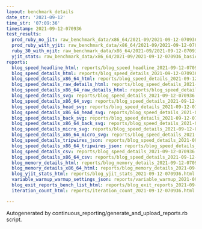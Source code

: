 ```yaml
---
layout: benchmark_details
date_str: '2021-09-12'
time_str: '07:09:36'
timestamp: 2021-09-12-070936
test_results:
  prod_ruby_no_jit: raw_benchmark_data/x86_64/2021-09/2021-09-12-070936_basic_benchmark_prod_ruby_no_jit.json
  prod_ruby_with_yjit: raw_benchmark_data/x86_64/2021-09/2021-09-12-070936_basic_benchmark_prod_ruby_with_yjit.json
  ruby_30_with_mjit: raw_benchmark_data/x86_64/2021-09/2021-09-12-070936_basic_benchmark_ruby_30_with_mjit.json
  yjit_stats: raw_benchmark_data/x86_64/2021-09/2021-09-12-070936_basic_benchmark_yjit_stats.json
reports:
  blog_speed_headline_html: reports/blog_speed_headline_2021-09-12-070936.html
  blog_speed_details_html: reports/blog_speed_details_2021-09-12-070936.html
  blog_speed_details_x86_64_html: reports/blog_speed_details_2021-09-12-070936.x86_64.html
  blog_speed_details_raw_details_html: reports/blog_speed_details_2021-09-12-070936.raw_details.html
  blog_speed_details_x86_64_raw_details_html: reports/blog_speed_details_2021-09-12-070936.x86_64.raw_details.html
  blog_speed_details_svg: reports/blog_speed_details_2021-09-12-070936.svg
  blog_speed_details_x86_64_svg: reports/blog_speed_details_2021-09-12-070936.x86_64.svg
  blog_speed_details_head_svg: reports/blog_speed_details_2021-09-12-070936.head.svg
  blog_speed_details_x86_64_head_svg: reports/blog_speed_details_2021-09-12-070936.x86_64.head.svg
  blog_speed_details_back_svg: reports/blog_speed_details_2021-09-12-070936.back.svg
  blog_speed_details_x86_64_back_svg: reports/blog_speed_details_2021-09-12-070936.x86_64.back.svg
  blog_speed_details_micro_svg: reports/blog_speed_details_2021-09-12-070936.micro.svg
  blog_speed_details_x86_64_micro_svg: reports/blog_speed_details_2021-09-12-070936.x86_64.micro.svg
  blog_speed_details_tripwires_json: reports/blog_speed_details_2021-09-12-070936.tripwires.json
  blog_speed_details_x86_64_tripwires_json: reports/blog_speed_details_2021-09-12-070936.x86_64.tripwires.json
  blog_speed_details_csv: reports/blog_speed_details_2021-09-12-070936.csv
  blog_speed_details_x86_64_csv: reports/blog_speed_details_2021-09-12-070936.x86_64.csv
  blog_memory_details_html: reports/blog_memory_details_2021-09-12-070936.html
  blog_memory_details_x86_64_html: reports/blog_memory_details_2021-09-12-070936.x86_64.html
  blog_yjit_stats_html: reports/blog_yjit_stats_2021-09-12-070936.html
  variable_warmup_warmup_settings_json: reports/variable_warmup_2021-09-12-070936.warmup_settings.json
  blog_exit_reports_bench_list_html: reports/blog_exit_reports_2021-09-12-070936.bench_list.html
  iteration_count_html: reports/iteration_count_2021-09-12-070936.html

---
```

Autogenerated by continuous_reporting/generate_and_upload_reports.rb script.
